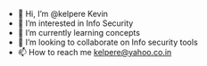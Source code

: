 - 👋 Hi, I’m @kelpere Kevin
- 👀 I’m interested in Info Security
- 🌱 I’m currently learning concepts
- 💞️ I’m looking to collaborate on Info security tools
- 📫 How to reach me kelpere@yahoo.co.in

<!---
kelpere/kelpere is a ✨ special ✨ repository because its `README.md` (this file) appears on your GitHub profile.
You can click the Preview link to take a look at your changes.
--->
